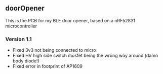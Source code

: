 ## doorOpener

This is the PCB for my BLE door opener, based on a nRF52831 microcontroller

### Version 1.1
- Fixed 3v3 not being connected to micro
- Fixed HV high side switch mosfet being the wrong way around (damn body diode!)
- Fixed error in footprint of AP1609
